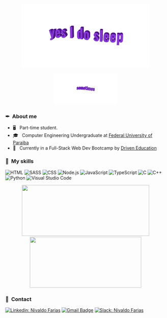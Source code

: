 <p align="center">
  <img width="400" src="https://github.com/NivaldoFarias/NivaldoFarias/blob/main/img/yes-i-do-sleep.gif">
</p>
<p align="center">
  <img height="100" src="https://github.com/NivaldoFarias/NivaldoFarias/blob/main/img/sometimes.gif">
</p>

<h3> ✒ &nbsp;About me </h3>

- 🖥 &nbsp; Part-time student.  
- 🎓 &nbsp; Computer Engineering Undergraduate at <a href="https://www.ufpb.br/">Federal University of Paraiba</a>
- 🔬 &nbsp; Currently in a Full-Stack Web Dev Bootcamp by <a href="driven.com.br">Driven Education</a>

<h3>🎨 &nbsp;My skills</h3>

  ![HTML](https://img.shields.io/badge/HTML-333333?style=flat&logo=html5&logoColor=D84012)
  ![SASS](https://img.shields.io/badge/SASS-333333?style=flat&logo=sass&logoColor=CC6699)
  ![CSS](https://img.shields.io/badge/CSS-333333?&style=flat&logo=css3&logoColor=006EB4)
  ![Node.js](https://img.shields.io/badge/Node.js-333333?style=flat&logo=node.js&logoColor=68853D)
  ![JavaScript](https://img.shields.io/badge/JavaScript-333333?style=flat&logo=javascript&logoColor=EAD41C)
  ![TypeScript](https://img.shields.io/badge/TypeScript-333333?style=flat&logo=typescript&logoColor=2F72BC)
  ![C](https://img.shields.io/badge/C-333333?style=flat&logo=c&logoColor=00599C)
  ![C++](https://img.shields.io/badge/-C++-333333?style=flat&logo=C%2B%2B&logoColor=00599C)
  ![Python](https://img.shields.io/badge/-Python-333333?style=flat&logo=python&logoColor=yellow)
  ![Visual Studio Code](https://img.shields.io/badge/-Visual%20Studio%20Code-333333?style=flat&logo=visual-studio-code&logoColor=007ACC)

<p align="center">
<img src="https://github-readme-stats.vercel.app/api/wakatime?username=Nivaldo&theme=tokyonight&show_icons=true&layout=default&langs_count=4" height="160px", width="400px" />
<img src="https://github-readme-stats.vercel.app/api?username=NivaldoFarias&theme=tokyonight&custom_title=Github Stats&include_all_commits=true&count_private=true&cache_seconds=4600" height="160px", width="350px" />
</p>

<h3> 📜 &nbsp;Contact</h3> 

[![Linkedin: Nivaldo Farias](https://img.shields.io/badge/-Linkedin-blue?style=flat&logo=Linkedin&logoColor=white&link=https://www.linkedin.com/in/nivaldofarias)](https://www.linkedin.com/in/nivaldofarias)
[![Gmail Badge](https://img.shields.io/badge/-Gmail-D14836?style=flat&logo=gmail&logoColor=white&link=mailto:badivia.f@gmail.com)](mailto:badivia.f@gmail.com)
[![Slack: Nivaldo Farias](https://img.shields.io/badge/Slack-4A154B?style=flat&logo=slack&logoColor=white&link=https://driventurmas.slack.com/team/U02T6V2D8D8)](https://driventurmas.slack.com/team/U02T6V2D8D8)
         
